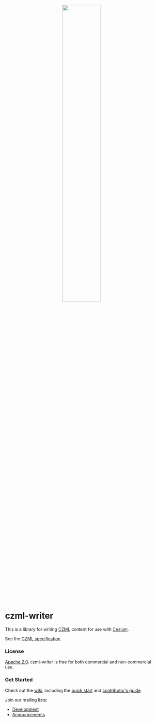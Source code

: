 <p align="center">
<img src="https://github.com/AnalyticalGraphicsInc/cesium/wiki/logos/Cesium_Logo_Color.jpg" width="50%" />
</p>

czml-writer
===========

This is a library for writing [CZML](http://cesium.agi.com/czml.html) content for use with [Cesium](http://cesium.agi.com/).

See the [CZML specification](http://git.io/czml).

### License ###

[Apache 2.0](http://www.apache.org/licenses/LICENSE-2.0.html).  czml-writer is free for both commercial and non-commercial use.

### Get Started ###

Check out the [wiki](https://github.com/AnalyticalGraphicsInc/czml-writer/wiki), including the [quick start](https://github.com/AnalyticalGraphicsInc/czml-writer/wiki/Quick-Start) and [contributor's guide](https://github.com/AnalyticalGraphicsInc/czml-writer/wiki/Contributor's-Guide).


Join our mailing lists:
* [Development](https://groups.google.com/d/forum/cesium-dev)
* [Announcements](https://groups.google.com/d/forum/cesium-announce)